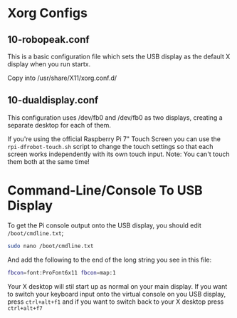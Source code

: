 # Xorg Configs

## 10-robopeak.conf

This is a basic configuration file which sets the USB display as the default X display when you run startx.

Copy into /usr/share/X11/xorg.conf.d/

## 10-dualdisplay.conf

This configuration uses /dev/fb0 and /dev/fb0 as two displays, creating a separate desktop for each of them.

If you're using the official Raspberry Pi 7" Touch Screen you can use the `rpi-dfrobot-touch.sh` script to change the touch settings so that each screen works independently with its own touch input. Note: You can't touch them both at the same time!

# Command-Line/Console To USB Display

To get the Pi console output onto the USB display, you should edit `/boot/cmdline.txt`;

```bash
sudo nano /boot/cmdline.txt
```

And add the following to the end of the long string you see in this file:

```bash
fbcon=font:ProFont6x11 fbcon=map:1
```

Your X desktop will stil start up as normal on your main display. If you want to switch your keyboard input onto the virtual console on you USB display, press `ctrl+alt+f1` and if you want to switch back to your X desktop press `ctrl+alt+f7`
